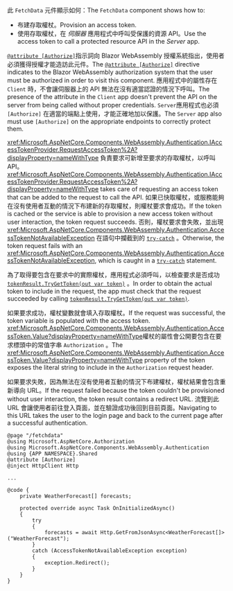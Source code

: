<span data-ttu-id="36b22-101">此 `FetchData` 元件顯示如何：</span><span class="sxs-lookup"><span data-stu-id="36b22-101">The `FetchData` component shows how to:</span></span>

* <span data-ttu-id="36b22-102">布建存取權杖。</span><span class="sxs-lookup"><span data-stu-id="36b22-102">Provision an access token.</span></span>
* <span data-ttu-id="36b22-103">使用存取權杖，在 *伺服器* 應用程式中呼叫受保護的資源 API。</span><span class="sxs-lookup"><span data-stu-id="36b22-103">Use the access token to call a protected resource API in the *Server* app.</span></span>

<span data-ttu-id="36b22-104">[`@attribute [Authorize]`](xref:mvc/views/razor#attribute)指示詞向 Blazor WebAssembly 授權系統指出，使用者必須獲得授權才能造訪此元件。</span><span class="sxs-lookup"><span data-stu-id="36b22-104">The [`@attribute [Authorize]`](xref:mvc/views/razor#attribute) directive indicates to the Blazor WebAssembly authorization system that the user must be authorized in order to visit this component.</span></span> <span data-ttu-id="36b22-105">應用程式中的屬性存在 `Client` 時，不會讓伺服器上的 API 無法在沒有適當認證的情況下呼叫。</span><span class="sxs-lookup"><span data-stu-id="36b22-105">The presence of the attribute in the `Client` app doesn't prevent the API on the server from being called without proper credentials.</span></span> <span data-ttu-id="36b22-106">`Server`應用程式也必須 `[Authorize]` 在適當的端點上使用，才能正確地加以保護。</span><span class="sxs-lookup"><span data-stu-id="36b22-106">The `Server` app also must use `[Authorize]` on the appropriate endpoints to correctly protect them.</span></span>

<span data-ttu-id="36b22-107"><xref:Microsoft.AspNetCore.Components.WebAssembly.Authentication.IAccessTokenProvider.RequestAccessToken%2A?displayProperty=nameWithType> 負責要求可新增至要求的存取權杖，以呼叫 API。</span><span class="sxs-lookup"><span data-stu-id="36b22-107"><xref:Microsoft.AspNetCore.Components.WebAssembly.Authentication.IAccessTokenProvider.RequestAccessToken%2A?displayProperty=nameWithType> takes care of requesting an access token that can be added to the request to call the API.</span></span> <span data-ttu-id="36b22-108">如果已快取權杖，或服務能夠在沒有使用者互動的情況下布建新的存取權杖，則權杖要求會成功。</span><span class="sxs-lookup"><span data-stu-id="36b22-108">If the token is cached or the service is able to provision a new access token without user interaction, the token request succeeds.</span></span> <span data-ttu-id="36b22-109">否則，權杖要求會失敗，並出現 <xref:Microsoft.AspNetCore.Components.WebAssembly.Authentication.AccessTokenNotAvailableException> 在語句中攔截到的 [`try-catch`](/dotnet/csharp/language-reference/keywords/try-catch) 。</span><span class="sxs-lookup"><span data-stu-id="36b22-109">Otherwise, the token request fails with an <xref:Microsoft.AspNetCore.Components.WebAssembly.Authentication.AccessTokenNotAvailableException>, which is caught in a [`try-catch`](/dotnet/csharp/language-reference/keywords/try-catch) statement.</span></span>

<span data-ttu-id="36b22-110">為了取得要包含在要求中的實際權杖，應用程式必須呼叫，以檢查要求是否成功 [`tokenResult.TryGetToken(out var token)`](xref:Microsoft.AspNetCore.Components.WebAssembly.Authentication.AccessTokenResult.TryGetToken%2A) 。</span><span class="sxs-lookup"><span data-stu-id="36b22-110">In order to obtain the actual token to include in the request, the app must check that the request succeeded by calling [`tokenResult.TryGetToken(out var token)`](xref:Microsoft.AspNetCore.Components.WebAssembly.Authentication.AccessTokenResult.TryGetToken%2A).</span></span>

<span data-ttu-id="36b22-111">如果要求成功，權杖變數就會填入存取權杖。</span><span class="sxs-lookup"><span data-stu-id="36b22-111">If the request was successful, the token variable is populated with the access token.</span></span> <span data-ttu-id="36b22-112"><xref:Microsoft.AspNetCore.Components.WebAssembly.Authentication.AccessToken.Value?displayProperty=nameWithType>權杖的屬性會公開要包含在要求標頭中的常值字串 `Authorization` 。</span><span class="sxs-lookup"><span data-stu-id="36b22-112">The <xref:Microsoft.AspNetCore.Components.WebAssembly.Authentication.AccessToken.Value?displayProperty=nameWithType> property of the token exposes the literal string to include in the `Authorization` request header.</span></span>

<span data-ttu-id="36b22-113">如果要求失敗，因為無法在沒有使用者互動的情況下布建權杖，權杖結果會包含重新導向 URL。</span><span class="sxs-lookup"><span data-stu-id="36b22-113">If the request failed because the token couldn't be provisioned without user interaction, the token result contains a redirect URL.</span></span> <span data-ttu-id="36b22-114">流覽到此 URL 會讓使用者前往登入頁面，並在驗證成功後回到目前頁面。</span><span class="sxs-lookup"><span data-stu-id="36b22-114">Navigating to this URL takes the user to the login page and back to the current page after a successful authentication.</span></span>

```razor
@page "/fetchdata"
@using Microsoft.AspNetCore.Authorization
@using Microsoft.AspNetCore.Components.WebAssembly.Authentication
@using {APP NAMESPACE}.Shared
@attribute [Authorize]
@inject HttpClient Http

...

@code {
    private WeatherForecast[] forecasts;

    protected override async Task OnInitializedAsync()
    {
        try
        {
            forecasts = await Http.GetFromJsonAsync<WeatherForecast[]>("WeatherForecast");
        }
        catch (AccessTokenNotAvailableException exception)
        {
            exception.Redirect();
        }
    }
}
```
